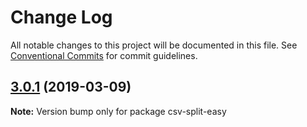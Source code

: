 # Change Log

All notable changes to this project will be documented in this file.
See [Conventional Commits](https://conventionalcommits.org) for commit guidelines.

## [3.0.1](https://gitlab.com/codsen/codsen/compare/csv-split-easy@3.0.0...csv-split-easy@3.0.1) (2019-03-09)

**Note:** Version bump only for package csv-split-easy
